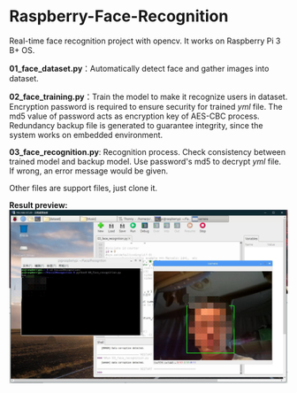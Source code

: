 # Raspberry-Face-Recognition
Real-time face recognition project with opencv. It works on Raspberry Pi 3 B+ OS.

**01_face_dataset.py**：Automatically detect face and gather images into dataset.  

**02_face_training.py**：Train the model to make it recognize users in dataset. Encryption password is required to ensure security for     trained *yml* file. The md5 value of password acts as encryption key of AES-CBC process. Redundancy backup file is generated to guarantee integrity, since the system works on embedded environment.  

**03_face_recognition.py**: Recognition process. Check consistency between trained model and backup model. Use password's md5 to decrypt *yml* file. If wrong, an error message would be given.  

Other files are support files, just clone it.

**Result preview:**
![avatar](https://github.com/EpicTardis/Raspberry-Face-Recognition/blob/master/Result%20preview.jpg)
